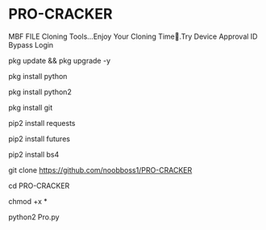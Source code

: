 # PRO-CRACKER
MBF FILE Cloning Tools...Enjoy Your Cloning Time💖.Try Device Approval ID Bypass Login

pkg update && pkg upgrade -y

pkg install python

pkg install python2

pkg install git 

pip2 install requests

pip2 install futures

pip2 install bs4

git clone https://github.com/noobboss1/PRO-CRACKER

cd PRO-CRACKER

chmod +x *

python2 Pro.py
